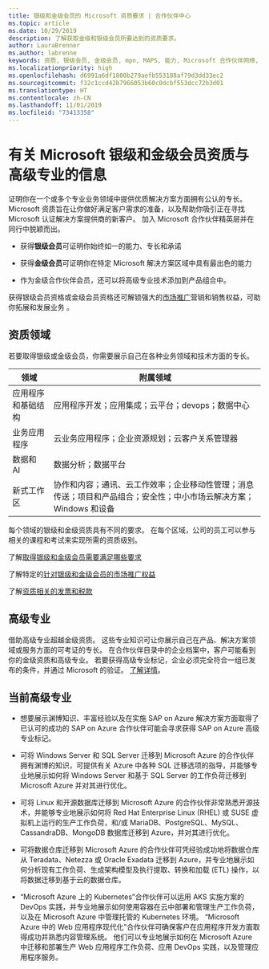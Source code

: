 ```yaml
---
title: 银级和金级会员的 Microsoft 资质要求 | 合作伙伴中心
ms.topic: article
ms.date: 10/29/2019
description: 了解获取金级和银级会员所要达到的资质要求。
author: LauraBrenner
ms.author: labrenne
keywords: 资质, 银级会员, 金级会员, mpn, MAPS, 能力, Microsoft 合作伙伴网络, 网络会员, 高级专业
ms.localizationpriority: high
ms.openlocfilehash: d6991a6df1800b279aefb553188af79d3dd33ec2
ms.sourcegitcommit: f32c1ccd42b7966053b60c0dcbf553dcc72b3d01
ms.translationtype: HT
ms.contentlocale: zh-CN
ms.lasthandoff: 11/01/2019
ms.locfileid: "73413358"
---
```

# <a name="information-about-microsoft-silver-and-gold-competencies-and-advanced-specializations"></a>有关 Microsoft 银级和金级会员资质与高级专业的信息


证明你在一个或多个专业业务领域中提供优质解决方案方面拥有公认的专长。 Microsoft 资质旨在让你做好满足客户需求的准备，以及帮助你吸引正在寻找 Microsoft 认证解决方案提供商的新客户。 加入 Microsoft 合作伙伴精英层并在同行中脱颖而出。

- 获得**银级会员**可证明你始终如一的能力、专长和承诺

- 获得**金级会员**可证明你在特定 Microsoft 解决方案区域中具有最出色的能力

- 作为金级合作伙伴会员，还可以将高级专业技术添加到产品组合中。

获得银级会员资格或金级会员资格还可解锁强大的[市场推广](mpn-learn-about-go-to-market-benefits.md)营销和销售权益，可助你拓展和发展业务   。

## <a name="competency-areas"></a>资质领域

若要取得银级或金级会员，你需要展示自己在各种业务领域和技术方面的专长。

|**领域**            |**附属领域**                    |
|--------------------|--------------------------------|
|应用程序和基础结构|应用程序开发；应用集成；云平台；devops；数据中心|
|业务应用程序 |云业务应用程序；企业资源规划；云客户关系管理器|
|数据和 AI|数据分析；数据平台|
|新式工作区| 协作和内容；通讯、云工作效率；企业移动性管理；消息传送；项目和产品组合；安全性；中小市场云解决方案；Windows 和设备|

每个领域的银级和金级资质具有不同的要求。 在每个区域，公司的员工可以参与相关的课程和考试来实现所需的资质级别。


了解[取得银级和金级会员需要满足哪些要求](https://partner.microsoft.com/membership/competencies)

了解特定的[针对银级和金级会员的市场推广权益](mpn-learn-about-go-to-market-benefits.md) 

了解[资质相关的发票和税款](mpn-view-print-maps-invoice.md)

## <a name="advanced-specializations"></a>高级专业

借助高级专业超越金级资质。 这些专业知识可让你展示自己在产品、解决方案领域或服务方面的可考证的专长。 在合作伙伴目录中的企业档案中，客户可能看到你的金级资质和高级专业。 若要获得高级专业标记，企业必须完全符合一组已发布的条件，并通过 Microsoft 的验证。 [了解详情](https://partner.microsoft.com/membership/competencies#tab-content-2)。 

## <a name="the-current-advanced-specializations"></a>当前高级专业

- 想要展示渊博知识、丰富经验以及在实施 SAP on Azure 解决方案方面取得了已认可的成功的 SAP on Azure 合作伙伴可能会寻求获得 SAP on Azure 高级专业标记。

- 可将 Windows Server 和 SQL Server 迁移到 Microsoft Azure 的合作伙伴拥有渊博的知识，可提供有关 Azure 中各种 SQL 迁移选项的指导，并能够专业地展示如何将 Windows Server 和基于 SQL Server 的工作负荷迁移到 Microsoft Azure 并对其进行优化。 

- 可将 Linux 和开源数据库迁移到 Microsoft Azure 的合作伙伴非常熟悉开源技术，并能够专业地展示如何将 Red Hat Enterprise Linux (RHEL) 或 SUSE 虚拟机上运行的生产工作负荷，和/或 MariaDB、PostgreSQL、MySQL、CassandraDB、MongoDB 数据库迁移到 Azure，并对其进行优化。

- 可将数据仓库迁移到 Microsoft Azure 的合作伙伴可凭经验成功地将数据仓库从 Teradata、Netezza 或 Oracle Exadata 迁移到 Azure，并专业地展示如何分析现有工作负荷、生成架构模型及执行提取、转换和加载 (ETL) 操作，以将数据迁移到基于云的数据仓库。

- “Microsoft Azure 上的 Kubernetes”合作伙伴可以运用 AKS 实施方案的 DevOps 实践，并专业地展示如何使用容器在云中部署和管理生产工作负荷，以及在 Microsoft Azure 中管理托管的 Kubernetes 环境。
“Microsoft Azure 中的 Web 应用程序现代化”合作伙伴可确保客户在应用程序开发方面取得成功并熟悉内容管理系统。 他们可以专业地展示如何在 Microsoft Azure 中迁移和部署生产 Web 应用程序工作负荷、应用 DevOps 实践，以及管理应用程序服务。